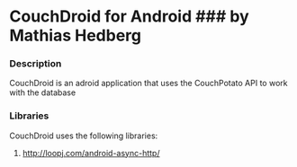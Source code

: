 # CouchDroid for Android ### by Mathias Hedberg
### Description
CouchDroid is an adroid application that uses the CouchPotato API to work with the database
### Libraries
CouchDroid uses the following libraries:
1. http://loopj.com/android-async-http/